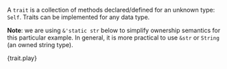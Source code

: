 A `trait` is a collection of methods declared/defined for an unknown type:
`Self`. Traits can be implemented for any data type.

**Note**: we are using `&'static str` below to simplify ownership semantics for
this particular example. In general, it is more practical to use `&str` or
`String` (an owned string type).

{trait.play}
